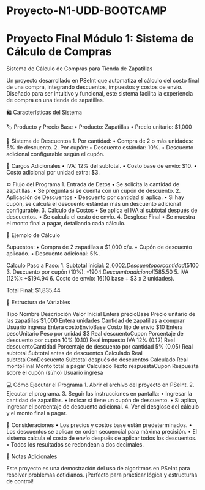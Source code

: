 # Proyecto-N1-UDD-BOOTCAMP
# Proyecto Final Módulo 1: Sistema de Cálculo de Compras
Sistema de Cálculo de Compras para Tienda de Zapatillas

Un proyecto desarrollado en PSeInt que automatiza el cálculo del costo final de una compra, integrando descuentos, impuestos y costos de envío. Diseñado para ser intuitivo y funcional, este sistema facilita la experiencia de compra en una tienda de zapatillas.

🛍️ Características del Sistema

🏷️ Producto y Precio Base
	•	Producto: Zapatillas
	•	Precio unitario: $1,000

🎁 Sistema de Descuentos
	1.	Por cantidad:
	•	Compra de 2 o más unidades: 5% de descuento.
	2.	Por cupón:
	•	Descuento estándar: 10%.
	•	Descuento adicional configurable según el cupón.

💸 Cargos Adicionales
	•	IVA: 12% del subtotal.
	•	Costo base de envío: $10.
	•	Costo adicional por unidad extra: $3.

⚙️ Flujo del Programa
	1.	Entrada de Datos
	•	Se solicita la cantidad de zapatillas.
	•	Se pregunta si se cuenta con un cupón de descuento.
	2.	Aplicación de Descuentos
	•	Descuento por cantidad si aplica.
	•	Si hay cupón, se calcula el descuento estándar más un descuento adicional configurable.
	3.	Cálculo de Costos
	•	Se aplica el IVA al subtotal después de descuentos.
	•	Se calcula el costo de envío.
	4.	Desglose Final
	•	Se muestra el monto final a pagar, detallando cada cálculo.

🧮 Ejemplo de Cálculo

Supuestos:
	•	Compra de 2 zapatillas a $1,000 c/u.
	•	Cupón de descuento aplicado.
	•	Descuento adicional: 5%.

Cálculo Paso a Paso:
	1.	Subtotal inicial: $2,000
	2.	Descuento por cantidad (5%): -$100
	3.	Descuento por cupón (10%): -$190
	4.	Descuento adicional (5%): -$85.50
	5.	IVA (12%): +$194.94
	6.	Costo de envío: $16 ($10 base + $3 x 2 unidades).

Total Final: $1,835.44

📂 Estructura de Variables

Tipo	Nombre	Descripción	Valor Inicial
Entera	precioBase	Precio unitario de las zapatillas	$1,000
Entera	unidades	Cantidad de zapatillas a comprar	Usuario ingresa
Entera	costoEnvioBase	Costo fijo de envío	$10
Entera	pesoUnitario	Peso por unidad	$3
Real	descuentoCupon	Porcentaje de descuento por cupón	10% (0.10)
Real	impuesto	IVA	12% (0.12)
Real	descuentoCantidad	Porcentaje de descuento por cantidad	5% (0.05)
Real	subtotal	Subtotal antes de descuentos	Calculado
Real	subtotalConDescuento	Subtotal después de descuentos	Calculado
Real	montoFinal	Monto total a pagar	Calculado
Texto	respuestaCupon	Respuesta sobre el cupón (sí/no)	Usuario ingresa

💻 Cómo Ejecutar el Programa
	1.	Abrir el archivo del proyecto en PSeInt.
	2.	Ejecutar el programa.
	3.	Seguir las instrucciones en pantalla:
	•	Ingresar la cantidad de zapatillas.
	•	Indicar si tiene un cupón de descuento.
	•	Si aplica, ingresar el porcentaje de descuento adicional.
	4.	Ver el desglose del cálculo y el monto final a pagar.

🚀 Consideraciones
	•	Los precios y costos base están predeterminados.
	•	Los descuentos se aplican en orden secuencial para máxima precisión.
	•	El sistema calcula el costo de envío después de aplicar todos los descuentos.
	•	Todos los resultados se redondean a dos decimales.

📑 Notas Adicionales

Este proyecto es una demostración del uso de algoritmos en PSeInt para resolver problemas cotidianos. ¡Perfecto para practicar lógica y estructuras de control!
